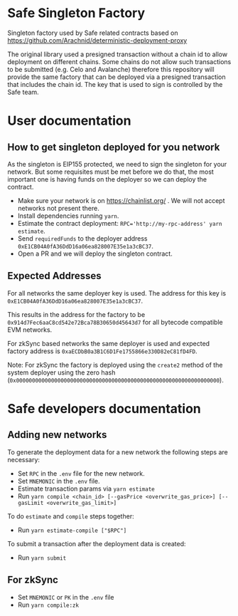 # Safe Singleton Factory

Singleton factory used by Safe related contracts based on https://github.com/Arachnid/deterministic-deployment-proxy

The original library used a presigned transaction without a chain id to allow deployment on different chains. Some chains do not allow such transactions to be submitted (e.g. Celo and Avalanche) therefore this repository will provide the same factory that can be deployed via a presigned transaction that includes the chain id. The key that is used to sign is controlled by the Safe team.

# User documentation

## How to get singleton deployed for you network

As the singleton is EIP155 protected, we need to sign the singleton for your network. But some requisites must be met before we do that, the most important one is having funds on the deployer so we can deploy the contract.

- Make sure your network is on https://chainlist.org/ . We will not accept networks not present there.
- Install dependencies running `yarn`.
- Estimate the contract deployment: `RPC='http://my-rpc-address' yarn estimate`.
- Send `requiredFunds` to the deployer address `0xE1CB04A0fA36DdD16a06ea828007E35e1a3cBC37`.
- Open a PR and we will deploy the singleton contract.

## Expected Addresses

For all networks the same deployer key is used. The address for this key is `0xE1CB04A0fA36DdD16a06ea828007E35e1a3cBC37`.

This results in the address for the factory to be `0x914d7Fec6aaC8cd542e72Bca78B30650d45643d7` for all bytecode compatible EVM networks.

For zkSync based networks the same deployer is used and expected factory address is `0xaECDbB0a3B1C6D1Fe1755866e330D82eC81fD4FD`.

Note: For zkSync the factory is deployed using the `create2` method of the system deployer using the zero hash (`0x0000000000000000000000000000000000000000000000000000000000000000`).

# Safe developers documentation

## Adding new networks

To generate the deployment data for a new network the following steps are necessary:

- Set `RPC` in the `.env` file for the new network.
- Set `MNEMONIC` in the `.env` file.
- Estimate transaction params via `yarn estimate`
- Run `yarn compile <chain_id> [--gasPrice <overwrite_gas_price>] [--gasLimit <overwrite_gas_limit>]`

To do `estimate` and `compile` steps together:

- Run `yarn estimate-compile ["$RPC"]`

To submit a transaction after the deployment data is created:

- Run `yarn submit`

## For zkSync

- Set `MNEMONIC` or `PK` in the `.env` file
- Run `yarn compile:zk`
